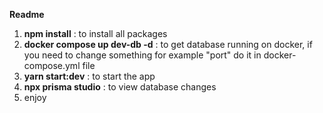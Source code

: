 **Readme**

1. **npm install** : to install all packages <br />
2. **docker compose up dev-db -d** : to get database running on docker, if you need to change something for example "port" do it in docker-compose.yml file <br />
3.  **yarn start:dev** : to start the app
4.  **npx prisma studio** : to view database changes
5.  enjoy 
